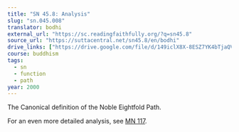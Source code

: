 ```yaml
---
title: "SN 45.8: Analysis"
slug: "sn.045.008"
translator: bodhi
external_url: "https://sc.readingfaithfully.org/?q=sn45.8"
source_url: "https://suttacentral.net/sn45.8/en/bodhi"
drive_links: ["https://drive.google.com/file/d/149iclX8X-8ESZ7YK4bTjaQVDXBXiqUxc/view?usp=drivesdk"]
course: buddhism
tags:
  - sn
  - function
  - path
year: 2000
---
```


The Canonical definition of the Noble Eightfold Path.

For an even more detailed analysis, see [MN 117](/content/canon/mn117).
